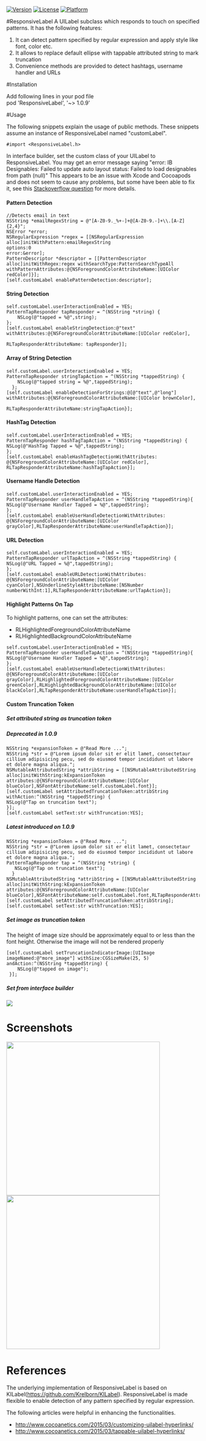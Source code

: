 [![Version](https://img.shields.io/badge/pod-1.0.9-green.svg?style=flat)](https://cocoapods.org/pods/ResponsiveLabel/1.0.9/)
[![License](https://img.shields.io/badge/license-MIT-blue.svg?style=flat)](http://cocoapods.org/pods/ResponsiveLabel)
[![Platform](https://img.shields.io/badge/platform-iOS-orange.svg?style=flat)](http://cocoadocs.org/docsets/ResponsiveLabel)

#ResponsiveLabel
A UILabel subclass which responds to touch on specified patterns. It has the following features:

1. It can detect pattern specified by regular expression and apply style like font, color etc.
2. It allows to replace default ellipse with tappable attributed string to mark truncation
3. Convenience methods are provided to detect hashtags, username handler and URLs

#Installation

Add following lines in your pod file  
pod 'ResponsiveLabel', '~> 1.0.9'

#Usage

The following snippets explain the usage of public methods. These snippets assume an instance of ResponsiveLabel named "customLabel". 
```objc
#import <ResponsiveLabel.h>
```

In interface builder, set the custom class of your UILabel to ResponsiveLabel. You may get an error message saying "error: IB Designables: Failed to update auto layout status: Failed to load designables from path (null)" This appears to be an issue with Xcode and Cocoapods and does not seem to cause any problems, but some have been able to fix it, see this [Stackoverflow question](http://stackoverflow.com/questions/28204108/ib-designables-failed-to-update-auto-layout-status-failed-to-load-designables) for more details.


#### Pattern Detection
```objc
//Detects email in text
NSString *emailRegexString = @"[A-Z0-9._%+-]+@[A-Z0-9.-]+\\.[A-Z]{2,4}";
NSError *error;
NSRegularExpression *regex = [[NSRegularExpression alloc]initWithPattern:emailRegexString
options:0
error:&error];
PatternDescriptor *descriptor = [[PatternDescriptor alloc]initWithRegex:regex withSearchType:PatternSearchTypeAll 
withPatternAttributes:@{NSForegroundColorAttributeName:[UIColor redColor]}];
[self.customLabel enablePatternDetection:descriptor];
```

#### String Detection
```objc
self.customLabel.userInteractionEnabled = YES;
PatternTapResponder tapResponder = ^(NSString *string) {
    NSLog(@"tapped = %@",string);
};
[self.customLabel enableStringDetection:@"text" withAttributes:@{NSForegroundColorAttributeName:[UIColor redColor],
                                                                 RLTapResponderAttributeName: tapResponder}];
```

#### Array of String Detection
```objc
self.customLabel.userInteractionEnabled = YES;
PatternTapResponder stringTapAction = ^(NSString *tappedString) {
    NSLog(@"tapped string = %@",tappedString);
  };
[self.customLabel enableDetectionForStrings:@[@"text",@"long"] withAttributes:@{NSForegroundColorAttributeName:[UIColor brownColor],
                                                                                  RLTapResponderAttributeName:stringTapAction}];
```

#### HashTag Detection
```objc
self.customLabel.userInteractionEnabled = YES;
PatternTapResponder hashTagTapAction = ^(NSString *tappedString) {
NSLog(@"HashTag Tapped = %@",tappedString);
};
[self.customLabel enableHashTagDetectionWithAttributes:
@{NSForegroundColorAttributeName:[UIColor redColor], RLTapResponderAttributeName:hashTagTapAction}];
```   

#### Username Handle Detection

```objc
self.customLabel.userInteractionEnabled = YES;
PatternTapResponder userHandleTapAction = ^(NSString *tappedString){
NSLog(@"Username Handler Tapped = %@",tappedString);
};
[self.customLabel enableUserHandleDetectionWithAttributes:
@{NSForegroundColorAttributeName:[UIColor grayColor],RLTapResponderAttributeName:userHandleTapAction}];
```

#### URL Detection

```objc
self.customLabel.userInteractionEnabled = YES;
PatternTapResponder urlTapAction = ^(NSString *tappedString) {
NSLog(@"URL Tapped = %@",tappedString);
};
[self.customLabel enableURLDetectionWithAttributes:
@{NSForegroundColorAttributeName:[UIColor cyanColor],NSUnderlineStyleAttributeName:[NSNumber
numberWithInt:1],RLTapResponderAttributeName:urlTapAction}];
```
#### Highlight Patterns On Tap
To highlight patterns, one can set the attributes:
* RLHighlightedForegroundColorAttributeName
* RLHighlightedBackgroundColorAttributeName

```objc
self.customLabel.userInteractionEnabled = YES;
PatternTapResponder userHandleTapAction = ^(NSString *tappedString){
NSLog(@"Username Handler Tapped = %@",tappedString);
};
[self.customLabel enableUserHandleDetectionWithAttributes:
@{NSForegroundColorAttributeName:[UIColor grayColor],RLHighlightedForegroundColorAttributeName:[UIColor greenColor],RLHighlightedBackgroundColorAttributeName:[UIColor blackColor],RLTapResponderAttributeName:userHandleTapAction}];
```
#### Custom Truncation Token
##### Set attributed string as truncation token
##### Deprecated in 1.0.9

```objc
NSString *expansionToken = @"Read More ...";
NSString *str = @"Lorem ipsum dolor sit er elit lamet, consectetaur cillium adipisicing pecu, sed do eiusmod tempor incididunt ut labore et dolore magna aliqua.";
NSMutableAttributedString *attribString = [[NSMutableAttributedString alloc]initWithString:kExpansionToken attributes:@{NSForegroundColorAttributeName:[UIColor blueColor],NSFontAttributeName:self.customLabel.font}];
[self.customLabel setAttributedTruncationToken:attribString withAction:^(NSString *tappedString) {
NSLog(@"Tap on truncation text");
}];
[self.customLabel setText:str withTruncation:YES];
```

##### Latest introduced on 1.0.9

```objc
NSString *expansionToken = @"Read More ...";
NSString *str = @"Lorem ipsum dolor sit er elit lamet, consectetaur cillium adipisicing pecu, sed do eiusmod tempor incididunt ut labore et dolore magna aliqua.";
PatternTapResponder tap = ^(NSString *string) {
   NSLog(@"Tap on truncation text");
  }
NSMutableAttributedString *attribString = [[NSMutableAttributedString alloc]initWithString:kExpansionToken attributes:@{NSForegroundColorAttributeName:[UIColor blueColor],NSFontAttributeName:self.customLabel.font,RLTapResponderAttributeName:tap}];
[self.customLabel setAttributedTruncationToken:attribString];
[self.customLabel setText:str withTruncation:YES];
```

##### Set image as truncation token
The height of image size should be approximately equal to or less than the font height. Otherwise the image will not be rendered properly
```objc
[self.customLabel setTruncationIndicatorImage:[UIImage imageNamed:@"more_image"] withSize:CGSizeMake(25, 5) andAction:^(NSString *tappedString) {
    NSLog(@"tapped on image");
 }];
```
##### Set from interface builder
<img src="https://cloud.githubusercontent.com/assets/3590619/8694465/df3c1bce-2afc-11e5-9409-78e82e1f294c.png" display="inline-block">

# Screenshots
<img src="https://cloud.githubusercontent.com/assets/3590619/7828584/f7ba853a-0452-11e5-9d6a-c9923d89ee8a.png" width="400" display="inline-block">
<img src="https://cloud.githubusercontent.com/assets/3590619/7828632/b0425196-0453-11e5-911a-79d56e7a8539.png" width="400" display="inline-block">

# References

The underlying implementation of ResponsiveLabel is based on KILabel(https://github.com/Krelborn/KILabel).
ResponsiveLabel is made flexible to enable detection of any pattern specified by regular expression.

The following articles were helpful in enhancing the functionalities. 

* http://www.cocoanetics.com/2015/03/customizing-uilabel-hyperlinks/
* http://www.cocoanetics.com/2015/03/tappable-uilabel-hyperlinks/
